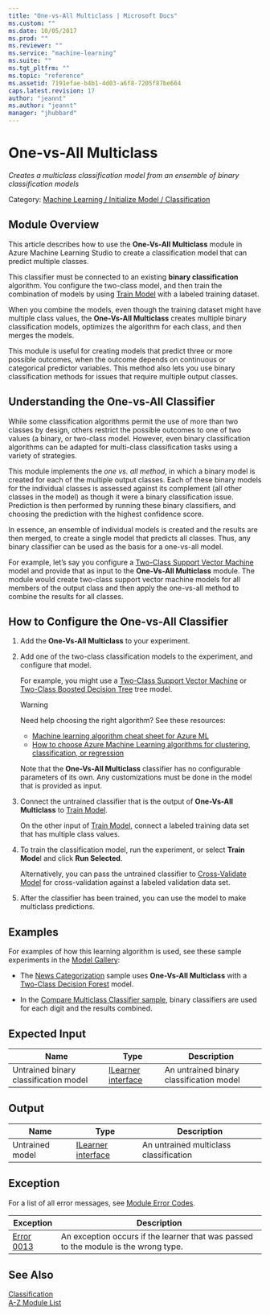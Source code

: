 ```yaml
---
title: "One-vs-All Multiclass | Microsoft Docs"
ms.custom: ""
ms.date: 10/05/2017
ms.prod: ""
ms.reviewer: ""
ms.service: "machine-learning"
ms.suite: ""
ms.tgt_pltfrm: ""
ms.topic: "reference"
ms.assetid: 7191efae-b4b1-4d03-a6f8-7205f87be664
caps.latest.revision: 17
author: "jeannt"
ms.author: "jeannt"
manager: "jhubbard"
---
```

# One-vs-All Multiclass
*Creates a multiclass classification model from an ensemble of binary classification models*  
  
 Category: [Machine Learning / Initialize Model / Classification](machine-learning-initialize-model-classification.md)  
  
##  <a name="Remarks"></a> Module Overview  

This article describes how to use the **One-Vs-All Multiclass** module in Azure Machine Learning Studio to create a classification model that can predict multiple classes.  
  
This classifier must be connected to an existing **binary classification** algorithm. You configure the two-class model, and then train the combination of models by using [Train Model](train-model.md) with a labeled training dataset. 

When you combine the models, even though the training dataset might have multiple class values, the **One-Vs-All Multiclass** creates multiple binary classification models, optimizes the algorithm for each class, and then merges the models.  

  
This module is useful for creating models that predict three or more possible outcomes, when the outcome depends on continuous or categorical predictor variables. This method also lets you use binary classification methods for issues that require multiple output classes.  
  
## Understanding the One-vs-All Classifier  

While some classification algorithms permit the use of more than two classes by design, others restrict the possible outcomes to one of two values (a binary, or two-class model. However, even binary classification algorithms can be adapted for multi-class classification tasks using a variety of strategies. 

This module implements the *one vs. all method*, in which a binary model is created for each of the multiple output classes. Each of these binary models for the individual classes is assessed against its complement (all other classes in the model) as though it were a binary classification issue. Prediction is then performed by running these binary classifiers, and choosing the prediction with the highest confidence score.  
  
In essence, an ensemble of individual models is created and the results are then merged, to create a single model that predicts all classes. Thus, any binary classifier can be used as the basis for a one-vs-all model.  
  
 For example, let’s say you configure a [Two-Class Support Vector Machine](two-class-support-vector-machine.md) model and provide that as input to the **One-Vs-All Multiclass** module. The module would create two-class support vector machine models for all members of the output class and then apply the one-vs-all method to combine the results for all classes.  
  
## How to Configure the One-vs-All Classifier  
  
1.  Add the **One-Vs-All Multiclass** to your experiment.  
  
2.  Add one of the two-class classification models to the experiment, and configure that model.  
  
     For example, you might use a [Two-Class Support Vector Machine](two-class-support-vector-machine.md) or [Two-Class Boosted Decision Tree](two-class-boosted-decision-tree.md) tree model.  
  
    > [!WARNING]
    >  Need help choosing the right algorithm? See these resources:  
    >   
    >  -   [Machine learning algorithm cheat sheet for Azure ML](https://azure.microsoft.com/documentation/articles/machine-learning-algorithm-cheat-sheet/)  
    > -   [How to choose Azure Machine Learning algorithms for clustering, classification, or regression](https://azure.microsoft.com/documentation/articles/machine-learning-algorithm-choice/)  
  
     Note that the **One-Vs-All Multiclass** classifier has no configurable parameters of its own. Any customizations must be done in the model that is provided as input.  
  
3.  Connect the untrained classifier that is the output of **One-Vs-All Multiclass** to [Train Model](train-model.md).  
  
     On the other input of [Train Model](train-model.md), connect a labeled training data set that has multiple class values.  
  
4.  To train the classification model, run the experiment, or select **Train Mode**l and click **Run Selected**.

     Alternatively, you can pass the untrained classifier to [Cross-Validate Model](cross-validate-model.md) for cross-validation against a labeled validation data set.  

5. After the classifier has been trained, you can use the model to make multiclass predictions.  
  
  
## Examples  
 For examples of how this learning algorithm is used, see these sample experiments in the [Model Gallery](https://gallery.cortanaintelligence.com/):  
  
-   The [News Categorization](http://go.microsoft.com/fwlink/?LinkId=525167) sample uses **One-Vs-All Multiclass** with a [Two-Class Decision Forest](two-class-decision-forest.md) model.  
  
-   In the [Compare Multiclass Classifier sample](http://go.microsoft.com/fwlink/?LinkId=525730), binary classifiers are used for each digit and the results combined.  
  
##  <a name="ExpectedInputs"></a> Expected Input  
  
|Name|Type|Description|  
|----------|----------|-----------------|  
|Untrained binary classification model|[ILearner interface](ilearner-interface.md)|An untrained binary classification model|  
  
##  <a name="Outputs"></a> Output  
  
|Name|Type|Description|  
|----------|----------|-----------------|  
|Untrained model|[ILearner interface](ilearner-interface.md)|An untrained multiclass classification|  
  
##  <a name="exceptions"></a> Exception  

For a list of all error messages, see [Module Error Codes](machine-learning-module-error-codes.md).  
  
|Exception|Description|  
|---------------|-----------------|  
|[Error 0013](error-0013.md)|An exception occurs if the learner that was passed to the module is the wrong type.|  
  
## See Also  
 [Classification](machine-learning-initialize-model-classification.md)   
 [A-Z Module List](a-z-module-list.md)